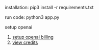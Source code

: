 installation:
pip3 install -r requirements.txt

run code:
python3 app.py

setup openai
1. [setup openai billing](https://platform.openai.com/account/billing/overview)
1. [view credits](https://platform.openai.com/account/usage)